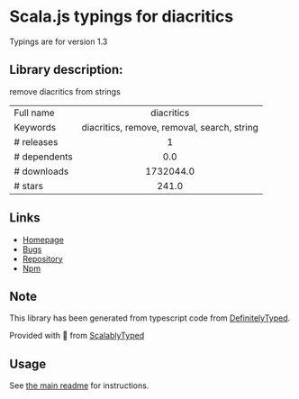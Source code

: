 
# Scala.js typings for diacritics

Typings are for version 1.3

## Library description:
remove diacritics from strings

|                    |                 |
| ------------------ | :-------------: |
| Full name          | diacritics |
| Keywords           | diacritics, remove, removal, search, string |
| # releases         | 1 |
| # dependents       | 0.0 |
| # downloads        | 1732044.0 |
| # stars            | 241.0 |

## Links
- [Homepage](https://github.com/andrewrk/node-diacritics#readme)
- [Bugs](https://github.com/andrewrk/node-diacritics/issues)
- [Repository](https://github.com/andrewrk/node-diacritics)
- [Npm](https://www.npmjs.com/package/diacritics)
    


## Note
This library has been generated from typescript code from [DefinitelyTyped](https://definitelytyped.org).

Provided with :purple_heart: from [ScalablyTyped](https://github.com/oyvindberg/ScalablyTyped)

## Usage
See [the main readme](../../readme.md) for instructions.


